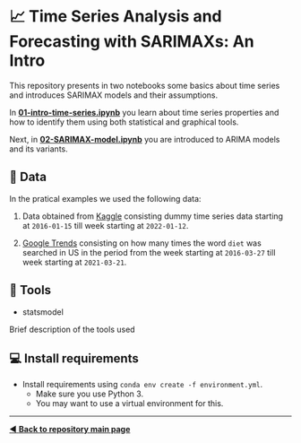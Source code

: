 # :chart_with_upwards_trend: Time Series Analysis and Forecasting with SARIMAXs: An Intro


This repository presents in two notebooks some basics about time series and introduces SARIMAX models and their assumptions.

In **[01-intro-time-series.ipynb](https://github.com/thuduongAB/time_series_notebook/blob/main/01-intro-time-series.ipynb)** you learn about time series properties and how to identify them using both statistical and graphical tools.

Next, in **[02-SARIMAX-model.ipynb](https://github.com/thuduongAB/time_series_notebook/blob/main/02-SARIMAX-model.ipynb)** you are introduced to ARIMA models and its variants. 

## :file_folder: Data

In the pratical examples we used the following data:

1. Data obtained from [Kaggle](https://www.kaggle.com/code/sudhanshu2198/time-series-analysis-using-linear-regression/data) consisting 
dummy time series data starting at `2016-01-15` till week starting at `2022-01-12`. 

2. [Google Trends](https://trends.google.com/trends/) consisting on how many times the word `diet` was searched in US in the period from the week starting at `2016-03-27` till week starting at `2021-03-21`. 

## :wrench: Tools

- statsmodel

Brief description of the tools used

## :computer: Install requirements
* Install requirements using `conda env create -f environment.yml`.
  * Make sure you use Python 3.
  * You may want to use a virtual environment for this.

-------------------------------------
[:arrow_backward: **Back to repository main page**](https://github.com/thuduongAB/time_series_notebook)